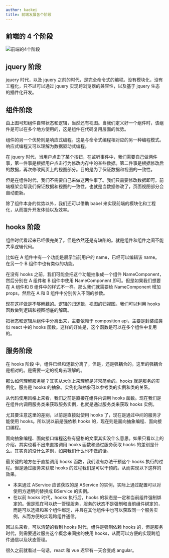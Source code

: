 ```yaml
---
author: kaokei
title: 前端发展各个阶段
---
```


## 前端的 4 个阶段

![前端的4个阶段](/history.png)

## jquery 阶段

jquery 时代，以及 jquery 之前的时代，是完全命令式的编程。没有模块化，没有工程化，只不过可以通过 jquery 实现跨浏览器的兼容性，以及基于 jquery 生态的插件化开发。

## 组件阶段

由上图可知组件自带状态和逻辑，当然还有视图。当我们定义好一个组件时，该组件是可以在多个地方使用的，这是组件在代码复用层面的优势。

组件的另一个优势则是响应式编程。这是与命令式编程相对应的另一种编程模式。响应式编程又可以理解为数据驱动式编程。

在 jquery 时代，当用户点击了某个按钮，在监听事件中，我们需要自己做两件事，第一件事是根据用户点击行为修改内存中的某些数据。第二件事是根据修改后的数据，再次修改网页上的视图部分。目的是为了保证数据和视图的一致性。

但是在组件时代，我们不需要自己来做这两件事了。我们只需要修改数据即可。前端框架会帮我们保证数据和视图的一致性。也就是当数据修改了，页面视图部分会自动更新。

除了组件本身的优势以外，我们还可以借助 babel 来实现前端的模块化和工程化，从而提升开发体验以及效率。

## hooks 阶段

组件时代看起来已经很完美了。但是依然还是有缺陷的。就是组件和组件之间不能共享逻辑代码。

比如在 A 组件中有一个功能是展示当前用户的 name，已经可以编辑该 name。在另一个 B 组件中也有类似的功能。

在没有 hooks 之前，我们可能会把这个功能抽象成一个组件 NameComponent，然后分别在 A 组件和 B 组件中使用 NameComponent 即可。但是如果我们想要在 A 组件和 B 组件中的样式不一样。那么我们就需要给 NameComponent 增加 props，然后在 A 和 B 组件中分别传入不同的参数。

现在这样做是不够解藕的。逻辑的归逻辑，视图的归视图。我们可以利用 hooks 函数做到逻辑和视图彻底的解藕。

把状态和逻辑从组件中分离出来，主要依赖于 composition api，主要是封装成类似 react 中的 hooks 函数。这样的好处是，这个函数是可以在多个组件中复用的。

## 服务阶段

在 hooks 阶段 中，组件已经和逻辑分离了，但是，还是强耦合的。这里的强耦合是相对的。是需要一定的视角去理解的。

那么如何理解服务呢？其实从大体上来理解是非常简单的。hooks 就是服务的实例化，服务是 hooks 的抽象。实例化和抽象可以参考类的实例和类的关系。

从代码使用风格上来看，我们之前是直接在组件内调用 hooks 函数。现在我们是在组件内调用服务类来获取服务实例，也就是通过服务类来获取 hooks 实例。

尤其要注意这里的差别，以前是直接就使用 hooks 了，现在是通过中间的服务才能使用 hooks。所以说以前是强依赖 hooks 的，现在则是面向抽象编程、面向接口编程。

面向抽象编程、面向接口编程这些有逼格的文案其实没什么意思。如果只看以上的介绍，其实也看不出来直接调用 hooks 函数和通过服务获取 hooks 的差别是什么。其实真的没什么差别，如果我们什么也不做的话。

最关键的地方在于直接调用 hooks 函数，我们没有办法干预这个 hooks 执行的过程。但是通过服务来获取 hooks 的过程我们是可以干预的。从而实现以下这样的效果。

- 本来通过 AService 应该获取的是 AService 的实例，实际上通过配置可以对使用方透明的替换成 BService 的实例。
- 在以前 hooks 时代，hooks 执行后，hooks 的状态是一定和当前组件强制绑定的。但是现在可以统一管理服务，服务的状态不是强制和当前组件绑定的，而是可以选择和某个组件绑定，并且在其他组件中也可以获取同一个服务实例，从而方便的实现跨组件通信。

回过头来看，可以清楚的看到 hooks 时代，组件是强制依赖 hooks 的，但是服务时代，则需要通过服务这个概念来间接的使用 hooks，从而可以方便的实现跨组件通信以及状态管理。

很久之前就看过一句话，react 和 vue 迟早有一天会变成 angular。

<Vssue title="前端发展各个阶段" />
